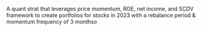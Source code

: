 A quant strat that leverages price momentum, ROE, net income, and SCDV framework to create portfolios for stocks in 2023 with a rebalance period & momentum frequency of 3 monthso